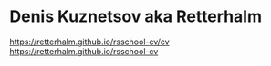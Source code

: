 # Denis Kuznetsov aka Retterhalm


 https://retterhalm.github.io/rsschool-cv/cv
 https://retterhalm.github.io/rsschool-cv



